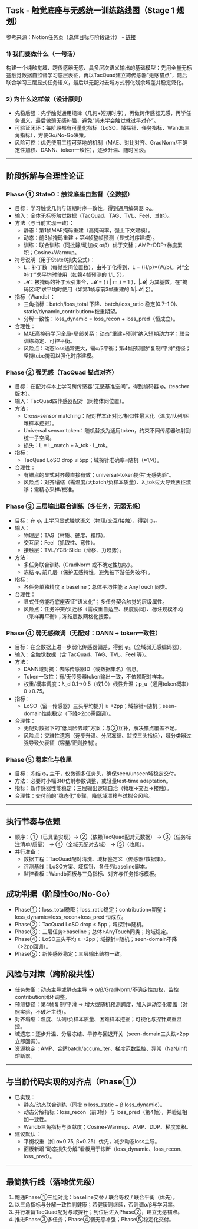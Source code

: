 ## Task - 触觉底座与无感统一训练路线图（Stage 1 规划）

参考来源：Notion任务页（总体目标与阶段设计） - [链接](https://www.notion.so/29313e5ef00580baa197f9383ed89187?source=copy_link)

### 1) 我们要做什么（一句话）
构建一个纯触觉域、跨传感器无感、具多层次语义输出的基础模型：先用全量无标签触觉数据自监督学习底层表征，再以TacQuad建立跨传感器“无感锚点”，随后联合学习三层显式任务语义，最后以无配对去域方式弱化残余域差并稳定泛化。

### 2) 为什么这样做（设计原则）
- 先稳后强：先学触觉通用规律（几何+短期时序），再做跨传感器无感，再学任务语义，最后做弱无感补强，避免“尚未学会触觉就过早对齐”。
- 可验证闭环：每阶段都有可量化指标（LoSO、域探针、任务指标、Wandb三角指标），方便Go/No-Go决策。
- 风险可控：优先使用工程可落地的机制（MAE、对比对齐、GradNorm/不确定性加权、DANN、token一致性），逐步升温、随时回滚。

---

## 阶段拆解与合理性论证

### Phase ① State0：触觉底座自监督（全数据）
- 目标：学习触觉几何与短期时序一致性，得到通用编码器 φ₀。
- 输入：全体无标签触觉数据（TacQuad、TAG、TVL、Feel、其他）。
- 方法（与当前实现一致）：
  - 静态：第1帧MAE掩码重建（高掩码率，强上下文建模）。
  - 动态：前3帧掩码重建 + 第4帧整帧预测（显式时序建模）。
  - 训练：联合训练（同批静/动加权 α/β）优于交替；AMP+DDP+梯度累积；Cosine+Warmup。
- 符号说明（用于State0损失公式）：
  - L：补丁数（每帧空间位置数），由补丁化得到，L = (H/p)×(W/p)。对“全补丁”求平均时使用（如第4帧预测的 1/L ∑）。
  - 𝓜：被掩码的补丁索引集合，𝓜 = { i | m_i = 1 }，|𝓜| 为其基数。在“掩码区域”求平均时使用（如第1帧与前3帧重建的 1/|𝓜| ∑）。
- 指标（Wandb）：
  - 三角指标：batch/loss_total 下降、batch/loss_ratio 稳定(0.7–1.0)、static/dynamic_contribution≈权重期望。
  - 分解一致性：loss_dynamic = loss_recon + loss_pred（恒成立）。
- 合理性：
  - MAE高掩码学习全局-局部关系；动态“重建+预测”纳入短期动力学；联合训练稳定、可控平衡。
  - 风险点：动态loss通常更大，需α/β平衡；第4帧预测防“复制/平滑”捷径；坚持tube掩码以强化时序建模。

### Phase ② 强无感（TacQuad 锚点对齐）
- 目标：在配对样本上学习跨传感器“无感基准空间”，得到编码器 φ₁（teacher版本）。
- 输入：TacQuad四传感器配对（同物体同位置）。
- 方法：
  - Cross-sensor matching：配对样本正对比/相似性最大化（温度/队列/困难样本挖掘）。
  - Universal sensor token：随机替换为通用token，约束不同传感器映射到统一子空间。
  - 损失：L = L_match + λ_tok · L_tok。
- 指标：
  - TacQuad LoSO drop ≤ 5pp；域探针准确率≈随机（≈1/4）。
- 合理性：
  - 有锚点的显式对齐最直接有效；universal-token提供“无感先验”。
  - 风险点：对齐塌缩（需温度/大batch/负样本质量）、λ_tok过大导致表征漂移；需精心采样/校准。

### Phase ③ 三层输出联合训练（多任务，无弱无感）
- 目标：在 φ₁ 上学习显式触觉语义（物理/交互/接触），得到 φ₂。
- 输入：
  - 物理层：TAG（材质、硬度、粗糙）。
  - 交互层：Feel（抓取性、弯性）。
  - 接触层：TVL/YCB-Slide（滑移、力趋势）。
- 方法：
  - 多任务联合训练（GradNorm 或不确定性加权）。
  - 冻结 φ₁ 前几层（保护无感特性，避免被下游任务破坏）。
- 指标：
  - 各任务单独精度 ≥ baseline；总体平均性能 ≥ AnyTouch 同类。
- 合理性：
  - 显式任务能将底座表征“语义化”；多任务契合触觉的层级属性。
  - 风险点：任务冲突/负迁移（需权重自适应、梯度协同）、标注规模不均（采样再平衡）；冻结层数网格化搜索。

### Phase ④ 弱无感微调（无配对：DANN + token一致性）
- 目标：在全数据上进一步弱化传感器偏差，得到 φ₃（全域弱无感编码器）。
- 输入：全触觉数据（含 TacQuad、TAG、TVL、Feel 等）。
- 方法：
  - DANN域对抗：去除传感器ID（或数据集名）信息。
  - Token一致性：有/无传感器token输出一致，不依赖配对样本。
  - 权重/概率调度：λ_d 0.1→0.5（或1.0）线性升温；p_u（通用token概率）0→0.75。
- 指标：
  - LoSO（留一传感器）三头平均提升 ≥ +2pp；域探针≈随机；seen-domain性能稳定（下降>2pp需回调）。
- 合理性：
  - 无配对数据下的“低风险去域”方案；与②互补，解决锚点覆盖不足。
  - 风险点：灾难性遗忘（逐步升温、分层冻结、监控三头指标），域分类器过强导致欠表征（容量/正则控制）。

### Phase ⑤ 稳定化与收尾
- 目标：冻结 φ₃ 主干，仅微调多任务头，确保seen/unseen域稳定交付。
- 方法：必要时小幅BN/仿射参数调整，或轻量test-time adaptation。
- 指标：新传感器性能稳定；三层输出逻辑自洽（物理→交互→接触）。
- 合理性：交付前的“稳态化”步骤，降低域漂移与过拟合风险。

---

## 执行节奏与依赖
- 顺序：①（已具备实现）→ ②（依赖TacQuad配对元数据） → ③（任务标注清单/质量） → ④（全域无配对去域） → ⑤（收尾）。
- 并行准备：
  - 数据工程：TacQuad配对清洗、域标签定义（传感器/数据集）。
  - 评测基线：LoSO方案、域探针、各任务baseline脚本。
  - 监控看板：Wandb面板与三角指标、对齐与任务指标模板。

## 成功判据（阶段性Go/No-Go）
- Phase①：loss_total稳降；loss_ratio稳定；contribution≈期望；loss_dynamic=loss_recon+loss_pred 恒成立。
- Phase②：TacQuad LoSO drop ≤ 5pp；域探针≈随机。
- Phase③：三层任务≥baseline；总体≥AnyTouch同类；跨域稳定。
- Phase④：LoSO三头平均 ≥ +2pp；域探针≈随机；seen-domain不降（>2pp回调）。
- Phase⑤：新传感器稳定；三层输出结构一致。

## 风险与对策（跨阶段共性）
- 任务失衡：动态主导或静态主导 → α/β/GradNorm/不确定性加权，监控contribution闭环调整。
- 预测捷径：第4帧复制/平滑 → 增大或随机预测跨度，加入运动变化覆盖（对照实验，不破坏主线）。
- 对齐塌缩：温度、队列/负样本质量、困难样本挖掘；可视化与探针双重监控。
- 域遗忘：逐步升温、分层冻结、早停与回退开关（seen-domain三头跌>2pp立即回调）。
- 资源稳定：AMP、合适batch/accum_iter、梯度范数监控、异常（NaN/Inf）熔断器。

---

## 与当前代码实现的对齐点（Phase①）
- 已实现：
  - 静态/动态联合训练（同批 α·loss_static + β·loss_dynamic）。
  - 动态分解指标：loss_recon（前3帧）与 loss_pred（第4帧），并验证相加一致性。
  - Wandb三角指标与贡献度；Cosine+Warmup、AMP、DDP、梯度累积。
- 建议默认：
  - 平衡权重（如 α=0.75, β=0.25）优先，减少动态loss主导。
  - 面板新增“动态损失分解”看板用于诊断（loss_dynamic、loss_recon、loss_pred）。

---

## 最简执行线（落地优先级）
1) 跑通Phase①三组对比：baseline交替 / 联合等权 / 联合平衡（优先）。
2) 以三角指标与分解一致性判健康；若健康则继续，否则调α/β与学习率。
3) 并行准备TacQuad配对与域探针；到位后进入Phase②，建立无感锚点。
4) 推进Phase③多任务；Phase④弱无感补强；Phase⑤稳定化交付。


